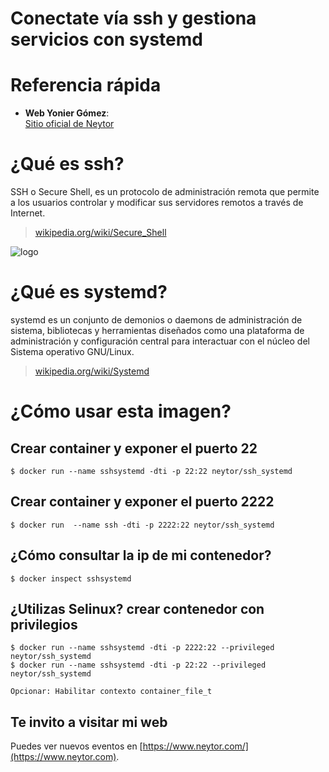 Conectate vía ssh y gestiona servicios con systemd
==================================================

# Referencia rápida

-	**Web Yonier Gómez**:  
	[Sitio oficial de Neytor](https://www.neytor.com/)
  
# ¿Qué es  ssh?

SSH o Secure Shell, es un protocolo de administración remota que permite a los usuarios controlar y modificar sus servidores remotos a través de Internet. 

> [wikipedia.org/wiki/Secure_Shell](https://es.wikipedia.org/wiki/Secure_Shell)

![logo](https://miro.medium.com/max/544/0*mqE9-fHbs78SweX_.png)


# ¿Qué es systemd?

systemd es un conjunto de demonios o daemons de administración de sistema, bibliotecas y herramientas diseñados como una plataforma de administración y configuración central para interactuar con el núcleo del Sistema operativo GNU/Linux. 

> [wikipedia.org/wiki/Systemd](https://es.wikipedia.org/wiki/Systemd)


# ¿Cómo usar esta imagen?

## Crear container y exponer el puerto 22

```console
$ docker run --name sshsystemd -dti -p 22:22 neytor/ssh_systemd
```
## Crear container y exponer el puerto 2222

```console
$ docker run  --name ssh -dti -p 2222:22 neytor/ssh_systemd
```
## ¿Cómo consultar la ip de mi contenedor?

```console
$ docker inspect sshsystemd
```

## ¿Utilizas Selinux? crear contenedor con privilegios

```console
$ docker run --name sshsystemd -dti -p 2222:22 --privileged neytor/ssh_systemd
$ docker run --name sshsystemd -dti -p 22:22 --privileged neytor/ssh_systemd

Opcionar: Habilitar contexto container_file_t
```

## Te invito a visitar mi web
Puedes ver nuevos eventos en [https://www.neytor.com/](https://www.neytor.com).

